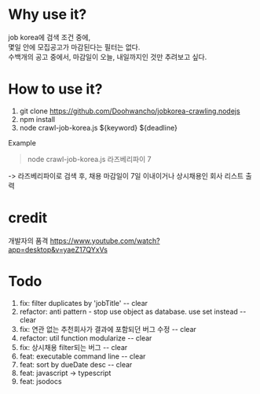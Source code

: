 # Why use it?
job korea에 검색 조건 중에,\
몇일 안에 모집공고가 마감된다는 필터는 없다.\
수백개의 공고 중에서, 마감일이 오늘, 내일까지인 것만 추려보고 싶다.


# How to use it?
1. git clone https://github.com/Doohwancho/jobkorea-crawling.nodejs
2. npm install
3. node crawl-job-korea.js ${keyword} ${deadline}

Example

> node crawl-job-korea.js 라즈베리파이 7

-> 라즈베리파이로 검색 후, 채용 마감일이 7일 이내이거나 상시채용인 회사 리스트 출력

# credit
개발자의 품격
https://www.youtube.com/watch?app=desktop&v=yaeZ17QYxVs


# Todo
1. fix: filter duplicates by 'jobTitle' -- clear
2. refactor: anti pattern - stop use object as database. use set instead -- clear
3. fix: 연관 없는 추천회사가 결과에 포함되던 버그 수정 -- clear
4. refactor: util function modularize -- clear
5. fix: 상시채용 filter되는 버그 -- clear
6. feat: executable command line -- clear
7. feat: sort by dueDate desc -- clear
8. feat: javascript -> typescript
9. feat: jsodocs